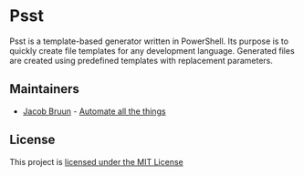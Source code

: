 # Psst

Psst is a template-based generator written in PowerShell.  Its purpose is to quickly 
create file templates for any development language.  Generated files are created 
using predefined templates with replacement parameters.

## Maintainers

- [Jacob Bruun](https://github.com/cobster) - [Automate all the things](http://jacobbruun.com)

## License

This project is [licensed under the MIT License](LICENSE)